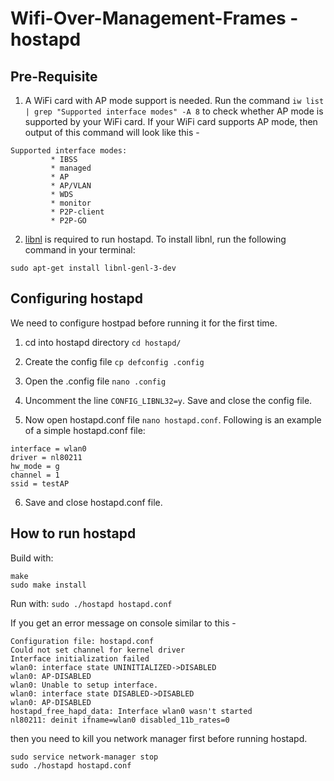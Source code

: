 # Wifi-Over-Management-Frames - hostapd

## Pre-Requisite
1. A WiFi card with AP mode support is needed. Run the command `iw list | grep "Supported interface modes" -A 8` 
to check whether AP mode is supported by your WiFi card. If your WiFi card supports AP mode, then output of this command will look like this -
```
Supported interface modes:
         * IBSS
         * managed
         * AP
         * AP/VLAN
         * WDS
         * monitor
         * P2P-client
         * P2P-GO
```

2. [libnl](https://www.infradead.org/~tgr/libnl/) is required to run hostapd. To install libnl, run the following command in your terminal:
```
sudo apt-get install libnl-genl-3-dev
```

## Configuring hostapd

We need to configure hostpad before running it for the first time.

1. cd into hostapd directory `cd hostapd/`

2. Create the config file `cp defconfig .config`

3. Open the .config file `nano .config`

4. Uncomment the line `CONFIG_LIBNL32=y`. Save and close the config file.

5. Now open hostapd.conf file `nano hostapd.conf`. Following is an example of a simple hostapd.conf file:

```
interface = wlan0
driver = nl80211
hw_mode = g
channel = 1
ssid = testAP
```

6. Save and close hostapd.conf file.

## How to run hostapd

Build with:

```
make
sudo make install
```

Run with: `sudo ./hostapd hostapd.conf`

If you get an error message on console similar to this -

```
Configuration file: hostapd.conf
Could not set channel for kernel driver
Interface initialization failed
wlan0: interface state UNINITIALIZED->DISABLED
wlan0: AP-DISABLED 
wlan0: Unable to setup interface.
wlan0: interface state DISABLED->DISABLED
wlan0: AP-DISABLED 
hostapd_free_hapd_data: Interface wlan0 wasn't started
nl80211: deinit ifname=wlan0 disabled_11b_rates=0
```

then you need to kill you network manager first before running hostapd.

```
sudo service network-manager stop
sudo ./hostapd hostapd.conf 
```
